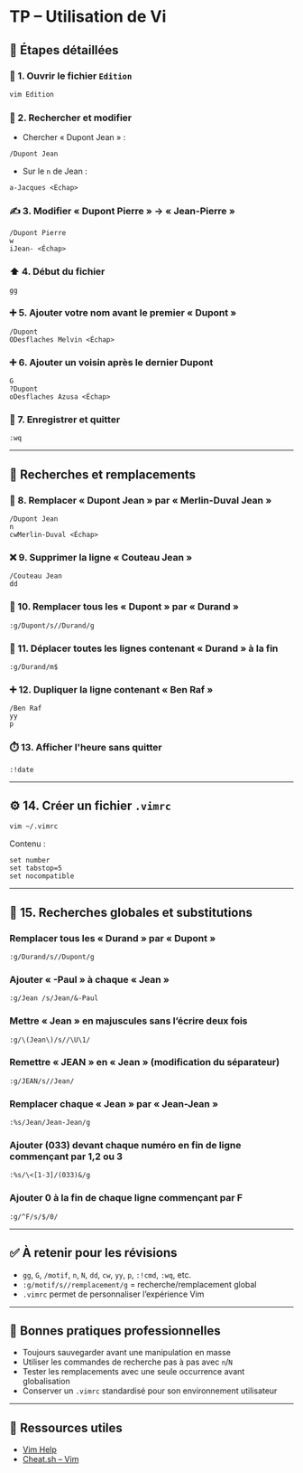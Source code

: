 # TP – Utilisation de Vi 

## 🧱 Étapes détaillées

### 📝 1. Ouvrir le fichier `Edition`

```bash
vim Edition
```

### 🔎 2. Rechercher et modifier

- Chercher « Dupont Jean » :

```bash
/Dupont Jean
```

- Sur le `n` de Jean :

```vim
a-Jacques <Échap>
```

### ✍️ 3. Modifier « Dupont Pierre » → « Jean-Pierre »

```vim
/Dupont Pierre
w
iJean- <Échap>
```

### ⬆️ 4. Début du fichier

```vim
gg
```

### ➕ 5. Ajouter votre nom avant le premier « Dupont »

```vim
/Dupont
ODesflaches Melvin <Échap>
```

### ➕ 6. Ajouter un voisin après le dernier Dupont

```vim
G
?Dupont
oDesflaches Azusa <Échap>
```

### 💾 7. Enregistrer et quitter

```vim
:wq
```

---

## 🧠 Recherches et remplacements

### 🔁 8. Remplacer « Dupont Jean » par « Merlin-Duval Jean »

```vim
/Dupont Jean
n
cwMerlin-Duval <Échap>
```

### ❌ 9. Supprimer la ligne « Couteau Jean »

```vim
/Couteau Jean
dd
```

### 🔁 10. Remplacer tous les « Dupont » par « Durand »

```vim
:g/Dupont/s//Durand/g
```

### 🔀 11. Déplacer toutes les lignes contenant « Durand » à la fin

```vim
:g/Durand/m$
```

### ➕ 12. Dupliquer la ligne contenant « Ben Raf »

```vim
/Ben Raf
yy
p
```

### ⏱️ 13. Afficher l'heure sans quitter

```vim
:!date
```

---

## ⚙️ 14. Créer un fichier `.vimrc`

```bash
vim ~/.vimrc
```

Contenu :

```vim
set number
set tabstop=5
set nocompatible
```

---

## 🔁 15. Recherches globales et substitutions

### Remplacer tous les « Durand » par « Dupont »

```vim
:g/Durand/s//Dupont/g
```

### Ajouter « -Paul » à chaque « Jean »

```vim
:g/Jean /s/Jean/&-Paul
```

### Mettre « Jean » en majuscules sans l’écrire deux fois

```vim
:g/\(Jean\)/s//\U\1/
```

### Remettre « JEAN » en « Jean » (modification du séparateur)

```vim
:g/JEAN/s//Jean/
```

### Remplacer chaque « Jean » par « Jean-Jean »

```vim
:%s/Jean/Jean-Jean/g
```

### Ajouter (033) devant chaque numéro en fin de ligne commençant par 1,2 ou 3

```vim
:%s/\<[1-3]/(033)&/g
```

### Ajouter 0 à la fin de chaque ligne commençant par F

```vim
:g/^F/s/$/0/
```

---

## ✅ À retenir pour les révisions

- `gg`, `G`, `/motif`, `n`, `N`, `dd`, `cw`, `yy`, `p`, `:!cmd`, `:wq`, etc.
- `:g/motif/s//remplacement/g` = recherche/remplacement global
- `.vimrc` permet de personnaliser l’expérience Vim

---

## 📌 Bonnes pratiques professionnelles

- Toujours sauvegarder avant une manipulation en masse
- Utiliser les commandes de recherche pas à pas avec `n`/`N`
- Tester les remplacements avec une seule occurrence avant globalisation
- Conserver un `.vimrc` standardisé pour son environnement utilisateur

---

## 🔗 Ressources utiles

- [Vim Help](https://vimhelp.org/)
- [Cheat.sh – Vim](https://cheat.sh/vim)